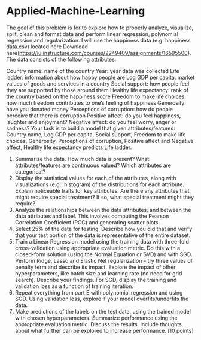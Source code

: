 # Applied-Machine-Learning

The goal of this problem is for to explore how to properly analyze, visualize, split, clean and format data and perform linear regression, polynomial regression and regularization. I will use the happiness data (e.g. happiness data.csv) located here Download here(https://iu.instructure.com/courses/2249409/assignments/16595500). The data consists of the following attributes:

Country name: name of the country
Year: year data was collected
Life ladder: information about how happy people are
Log GDP per capita: market values of goods and services in a country
Social support: how people feel they are supported by those around them
Healthy life expectancy: rank of the country based on the happiness score
Freedom to make life choices: how much freedom contributes to one’s feeling of happiness
Generosity: have you donated money
Perceptions of corruption: how do people perceive that there is corruption
Positive affect: do you feel happiness, laughter and enjoyment?
Negative affect: do you feel worry, anger or sadness?
Your task is to build a model that given attributes/features: Country name, Log GDP per capita, Social support, Freedom to make life choices, Generosity, Perceptions of corruption, Positive affect and Negative affect, Healthy life expectancy predicts Life ladder.

1. Summarize the data. How much data is present? What attributes/features are continuous valued? Which attributes are categorical? 
2. Display the statistical values for each of the attributes, along with visualizations (e.g., histogram) of the distributions for each attribute. Explain noticeable traits for key attributes. Are there any attributes that might require special treatment? If so, what special treatment might they require? 
3. Analyze the relationships between the data attributes, and between the data attributes and label. This involves computing the Pearson Correlation Coefficient (PCC) and generating scatter plots.
4. Select 25% of the data for testing. Describe how you did that and verify that your test portion of the data is representative of the entire dataset. 
5. Train a Linear Regression model using the training data with three-fold cross-validation using appropriate evaluation metric. Do this with a closed-form solution (using the Normal Equation or SVD) and with SGD. Perform Ridge, Lasso and Elastic Net regularization – try three values of penalty term and describe its impact. Explore the impact of other hyperparameters, like batch size and learning rate (no need for grid search). Describe your findings. For SGD, display the training and validation loss as a function of training iteration.
6. Repeat everything from part E with polynomial regression and using SGD. Using validation loss, explore if your model overfits/underfits the data. 
7. Make predictions of the labels on the test data, using the trained model with chosen hyperparameters. Summarize performance using the appropriate evaluation metric. Discuss the results. Include thoughts about what further can be explored to increase performance. [10 points]

